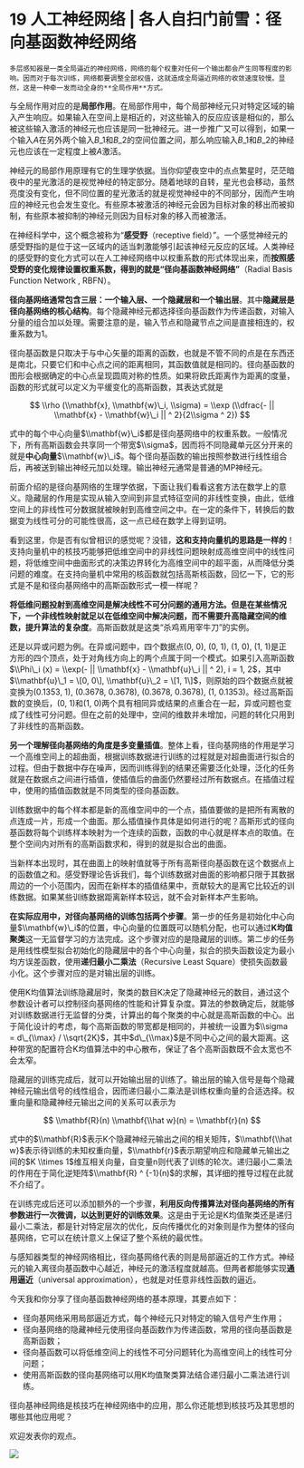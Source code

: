 # 19 人工神经网络 | 各人自扫门前雪：径向基函数神经网络

    多层感知器是一类全局逼近的神经网络，网络的每个权重对任何一个输出都会产生同等程度的影响。因而对于每次训练，网络都要调整全部权值，这就造成全局逼近网络的收敛速度较慢。显然，这是一种牵一发而动全身的**全局作用**方式。

与全局作用对应的是**局部作用**。在局部作用中，每个局部神经元只对特定区域的输入产生响应。如果输入在空间上是相近的，对这些输入的反应应该是相似的，那么被这些输入激活的神经元也应该是同一批神经元。进一步推广又可以得到，如果一个输入$A$在另外两个输入$B\_1$和$B\_2$的空间位置之间，那么响应输入$B\_1$和$B\_2$的神经元也应该在一定程度上被$A$激活。

神经元的局部作用原理有它的生理学依据。当你仰望夜空中的点点繁星时，茫茫暗夜中的星光激活的是视觉神经的特定部分。随着地球的自转，星光也会移动，虽然亮度没有变化，但不同位置的星光激活的就是视觉神经中的不同部分，因而产生响应的神经元也会发生变化。有些原本被激活的神经元会因为目标对象的移出而被抑制，有些原本被抑制的神经元则因为目标对象的移入而被激活。

在神经科学中，这个概念被称为“**感受野**（receptive field）”。一个感觉神经元的感受野指的是位于这一区域内的适当刺激能够引起该神经元反应的区域。人类神经的感受野的变化方式可以在人工神经网络中以权重系数的形式体现出来，而**按照感受野的变化规律设置权重系数，得到的就是“径向基函数神经网络”**（Radial Basis Function Network , RBFN）。

**径向基网络通常包含三层：一个输入层、一个隐藏层和一个输出层**。其中**隐藏层是径向基网络的核心结构**。每个隐藏神经元都选择径向基函数作为传递函数，对输入分量的组合加以处理。需要注意的是，输入节点和隐藏节点之间是直接相连的，权重系数为1。

径向基函数是只取决于与中心矢量的距离的函数，也就是不管不同的点是在东西还是南北，只要它们和中心点之间的距离相同，其函数值就是相同的。径向基函数的图形会根据确定的中心点呈现圆周对称的性质。如果将欧氏距离作为距离的度量，函数的形式就可以定义为平缓变化的高斯函数，其表达式就是

$$ \\rho (\\mathbf{x}, \\mathbf{w}\_i, \\sigma) = \\exp (\\dfrac{- || \\mathbf{x} - \\mathbf{w}\_i || ^ 2}{2\\sigma ^ 2}) $$

式中的每个中心向量$\\mathbf{w}\_i$都是径向基网络中的权重系数。一般情况下，所有高斯函数会共享同一个带宽$\\sigma$，因而将不同隐藏单元区分开来的就是**中心向量**$\\mathbf{w}\_i$。每个径向基函数的输出按照参数进行线性组合后，再被送到输出神经元加以处理。输出神经元通常是普通的MP神经元。

前面介绍的是径向基网络的生理学依据，下面让我们看看这套方法在数学上的意义。隐藏层的作用是实现从输入空间到非显式特征空间的非线性变换，由此，低维空间上的非线性可分数据就被映射到高维空间之中。在一定的条件下，转换后的数据变为线性可分的可能性很高，这一点已经在数学上得到证明。

看到这里，你是否有似曾相识的感觉呢？没错，**这和支持向量机的思路是一样的**！支持向量机中的核技巧能够把低维空间中的非线性问题映射成高维空间中的线性问题，将低维空间中曲面形式的决策边界转化为高维空间中的超平面，从而降低分类问题的难度。在支持向量机中常用的核函数就包括高斯核函数，回忆一下，它的形式是不是和径向基网络中的高斯函数形式一模一样呢？

**将低维问题投射到高维空间是解决线性不可分问题的通用方法。但是在某些情况下，一个非线性映射就足以在低维空间中解决问题，而不需要升高隐藏空间的维数，提升算法的复杂度**。高斯函数就是这类“杀鸡焉用宰牛刀”的实例。

还是以异或问题为例。在异或问题中，四个数据点(0, 0), (0, 1), (1, 0), (1, 1)是正方形的四个顶点，处于对角线方向上的两个点属于同一个模式。如果引入高斯函数$\\Phi\_i (x) = \\exp(- || \\mathbf{x} - \\mathbf{u}\_i || ^ 2), i = 1, 2$，其中$\\mathbf{u}\_1 = \[0, 0\], \\mathbf{u}\_2 = \[1, 1\]$，则原始的四个数据点就被变换为(0.1353, 1), (0.3678, 0.3678), (0.3678, 0.3678), (1, 0.1353)。经过高斯函数的变换后，(0, 1)和(1, 0)两个具有相同异或结果的点重合在一起，异或问题也变成了线性可分问题。但在之前的处理中，空间的维数并未增加，问题的转化只用到了非线性的高斯函数。

**另一个理解径向基网络的角度是多变量插值**。整体上看，径向基网络的作用是学习一个高维空间上的超曲面，根据训练数据进行训练的过程就是对超曲面进行拟合的过程。但由于数据中存在噪声，因而训练得到的结果还需要泛化处理，泛化的任务就是在数据点之间进行插值，使插值后的曲面仍然要经过所有数据点。在插值过程中，使用的插值函数就是不同类型的径向基函数。

训练数据中的每个样本都是新的高维空间中的一个点，插值要做的是把所有离散的点连成一片，形成一个曲面。那么插值操作具体是如何进行的呢？高斯形式的径向基函数将每个训练样本映射为一个连续的函数，函数的中心就是样本点的取值。在整个空间内对所有的高斯函数求和，得到的就是拟合出的曲面。

当新样本出现时，其在曲面上的映射值就等于所有高斯径向基函数在这个数据点上的函数值之和。感受野理论告诉我们，每个训练数据对曲面的影响都只限于其数据周边的一个小范围内，因而在新样本的插值结果中，贡献较大的是离它比较近的训练数据。如果某些训练数据距离新样本较远，就不会对新样本产生影响。

**在实际应用中，对径向基网络的训练包括两个步骤**。第一步的任务是初始化中心向量$\\mathbf{w}\_i$的位置，中心向量的位置既可以随机分配，也可以通过**K均值聚类**这一无监督学习的方法完成。这个步骤对应的是隐藏层的训练。第二步的任务是用线性模型拟合初始化的隐藏层中的各个中心向量，拟合的损失函数设定为最小均方误差函数，使用**递归最小二乘法**（Recursive Least Square）使损失函数最小化。这个步骤对应的是对输出层的训练。

使用K均值算法训练隐藏层时，聚类的数目K决定了隐藏神经元的数目，通过这个参数设计者可以控制径向基网络的性能和计算复杂度。算法的参数确定后，就能够对训练数据进行无监督的分类，计算出的每个聚类的中心就是高斯函数的中心。出于简化设计的考虑，每个高斯函数的带宽都是相同的，并被统一设置为$\\sigma = d\_{\\max} / \\sqrt{2K}$，其中$d\_{\\max}$是不同中心之间的最大距离。这种带宽的配置符合K均值算法中的中心散布，保证了各个高斯函数既不会太宽也不会太窄。

隐藏层的训练完成后，就可以开始输出层的训练了。输出层的输入信号是每个隐藏神经元输出信号的线性组合，因而递归最小二乘法是训练权重向量的合适选择。权重向量和隐藏神经元输出之间的关系可以表示为

$$ \\mathbf{R}(n) \\mathbf{\\hat w}(n) = \\mathbf{r}(n) $$

式中的$\\mathbf{R}$表示K个隐藏神经元输出之间的相关矩阵，$\\mathbf{\\hat w}$表示待训练的未知权重向量，$\\mathbf{r}$表示期望响应和隐藏单元输出之间的$K \\times 1$维互相关向量，自变量n则代表了训练的轮次。递归最小二乘法的作用在于简化逆矩阵$\\mathbf{R} ^ {-1}(n)$的求解，其详细的推导过程在此就不介绍了。

在训练完成后还可以添加额外的一个步骤，**利用反向传播算法对径向基网络的所有参数进行一次微调，以达到更好的训练效果**。这是由于无论是K均值聚类还是递归最小二乘法，都是针对特定层次的优化，反向传播优化的对象则是作为整体的径向基网络，它可以在统计意义上保证了整个系统的最优性。

与感知器类型的神经网络相比，径向基网络代表的则是局部逼近的工作方式。神经元的输入离径向基函数中心越近，神经元的激活程度就越高。但两者都能够实现**通用逼近**（universal approximation），也就是对任意非线性函数的逼近。

今天我和你分享了径向基函数神经网络的基本原理，其要点如下：

*   径向基网络采用局部逼近方式，每个神经元只对特定的输入信号产生作用；
*   径向基网络的隐藏神经元使用径向基函数作为传递函数，常用的径向基函数是高斯函数；
*   径向基函数可以将低维空间上的线性不可分问题转化为高维空间上的线性可分问题；
*   使用高斯函数的径向基网络可以用K均值聚类算法结合递归最小二乘法进行训练。

径向基神经网络是核技巧在神经网络中的应用，那么你还能想到核技巧及其思想的哪些其他应用呢？

欢迎发表你的观点。

![](https://static001.geekbang.org/resource/image/12/1e/12b28b058ec981788aabe18881c5781e.jpg)
    